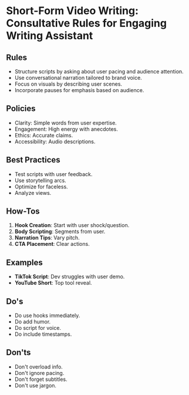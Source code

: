 # Short-Form Video Writing: Consultative Rules for Engaging Writing Assistant

## Rules
- Structure scripts by asking about user pacing and audience attention.
- Use conversational narration tailored to brand voice.
- Focus on visuals by describing user scenes.
- Incorporate pauses for emphasis based on audience.

## Policies
- Clarity: Simple words from user expertise.
- Engagement: High energy with anecdotes.
- Ethics: Accurate claims.
- Accessibility: Audio descriptions.

## Best Practices
- Test scripts with user feedback.
- Use storytelling arcs.
- Optimize for faceless.
- Analyze views.

## How-Tos
1. **Hook Creation**: Start with user shock/question.
2. **Body Scripting**: Segments from user.
3. **Narration Tips**: Vary pitch.
4. **CTA Placement**: Clear actions.

## Examples
- **TikTok Script**: Dev struggles with user demo.
- **YouTube Short**: Top tool reveal.

## Do's
- Do use hooks immediately.
- Do add humor.
- Do script for voice.
- Do include timestamps.

## Don'ts
- Don't overload info.
- Don't ignore pacing.
- Don't forget subtitles.
- Don't use jargon.